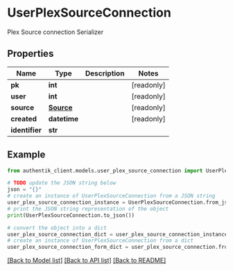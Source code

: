 # UserPlexSourceConnection

Plex Source connection Serializer

## Properties

Name | Type | Description | Notes
------------ | ------------- | ------------- | -------------
**pk** | **int** |  | [readonly] 
**user** | **int** |  | [readonly] 
**source** | [**Source**](Source.md) |  | [readonly] 
**created** | **datetime** |  | [readonly] 
**identifier** | **str** |  | 

## Example

```python
from authentik_client.models.user_plex_source_connection import UserPlexSourceConnection

# TODO update the JSON string below
json = "{}"
# create an instance of UserPlexSourceConnection from a JSON string
user_plex_source_connection_instance = UserPlexSourceConnection.from_json(json)
# print the JSON string representation of the object
print(UserPlexSourceConnection.to_json())

# convert the object into a dict
user_plex_source_connection_dict = user_plex_source_connection_instance.to_dict()
# create an instance of UserPlexSourceConnection from a dict
user_plex_source_connection_form_dict = user_plex_source_connection.from_dict(user_plex_source_connection_dict)
```
[[Back to Model list]](../README.md#documentation-for-models) [[Back to API list]](../README.md#documentation-for-api-endpoints) [[Back to README]](../README.md)


